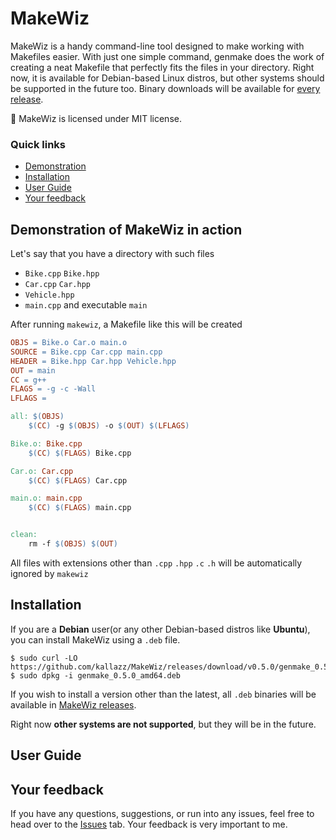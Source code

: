 # MakeWiz
MakeWiz is a handy command-line tool designed to make working with Makefiles easier.
With just one simple command, genmake does the work of creating a neat Makefile that perfectly fits the files in your directory. 
Right now, it is available for Debian-based Linux distros, but other systems should be supported in the future too.
Binary downloads will be available for [every release](https://github.com/kallazz/genmake/releases/).

🔐 MakeWiz is licensed under MIT license.

### Quick links

* [Demonstration](#demonstration-of-MakeWiz-in-action)
* [Installation](#installation)
* [User Guide](#user-guide)
* [Your feedback](#your-feedback)

## Demonstration of MakeWiz in action

Let's say that you have a directory with such files

* `Bike.cpp` `Bike.hpp`
* `Car.cpp` `Car.hpp`
* `Vehicle.hpp`
* `main.cpp` and executable `main`

After running `makewiz`, a Makefile like this will be created

```Makefile
OBJS = Bike.o Car.o main.o
SOURCE = Bike.cpp Car.cpp main.cpp
HEADER = Bike.hpp Car.hpp Vehicle.hpp
OUT = main
CC = g++
FLAGS = -g -c -Wall
LFLAGS = 

all: $(OBJS)
    $(CC) -g $(OBJS) -o $(OUT) $(LFLAGS)

Bike.o: Bike.cpp
    $(CC) $(FLAGS) Bike.cpp

Car.o: Car.cpp
    $(CC) $(FLAGS) Car.cpp

main.o: main.cpp
    $(CC) $(FLAGS) main.cpp


clean:
    rm -f $(OBJS) $(OUT)
```

All files with extensions other than `.cpp` `.hpp` `.c` `.h` will be automatically ignored by `makewiz`

## Installation
If you are a **Debian** user(or any other Debian-based distros like **Ubuntu**), you can install MakeWiz using a `.deb` file. 

```
$ sudo curl -LO https://github.com/kallazz/MakeWiz/releases/download/v0.5.0/genmake_0.5.0_amd64.deb
$ sudo dpkg -i genmake_0.5.0_amd64.deb
```

If you wish to install a version other than the latest, all `.deb` binaries will be available in [MakeWiz releases](https://github.com/kallazz/MakeWiz/releases/).

Right now **other systems are not supported**, but they will be in the future.

## User Guide


## Your feedback
If you have any questions, suggestions, or run into any issues, feel free to head over to the [Issues](https://github.com/kallazz/genmake/issues) tab. Your feedback is very important to me.

